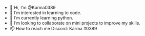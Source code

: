 - 👋 Hi, I’m @Karma0389
- 👀 I’m interested in learning to code.
- 🌱 I’m currently learning python.
- 💞️ I’m looking to collaborate on mini projects to improve my skills.
- 📫 How to reach me Discord: Karma #0389

<!---
Karma0389/Karma0389 is a ✨ special ✨ repository because its `README.md` (this file) appears on your GitHub profile.
You can click the Preview link to take a look at your changes.
--->
